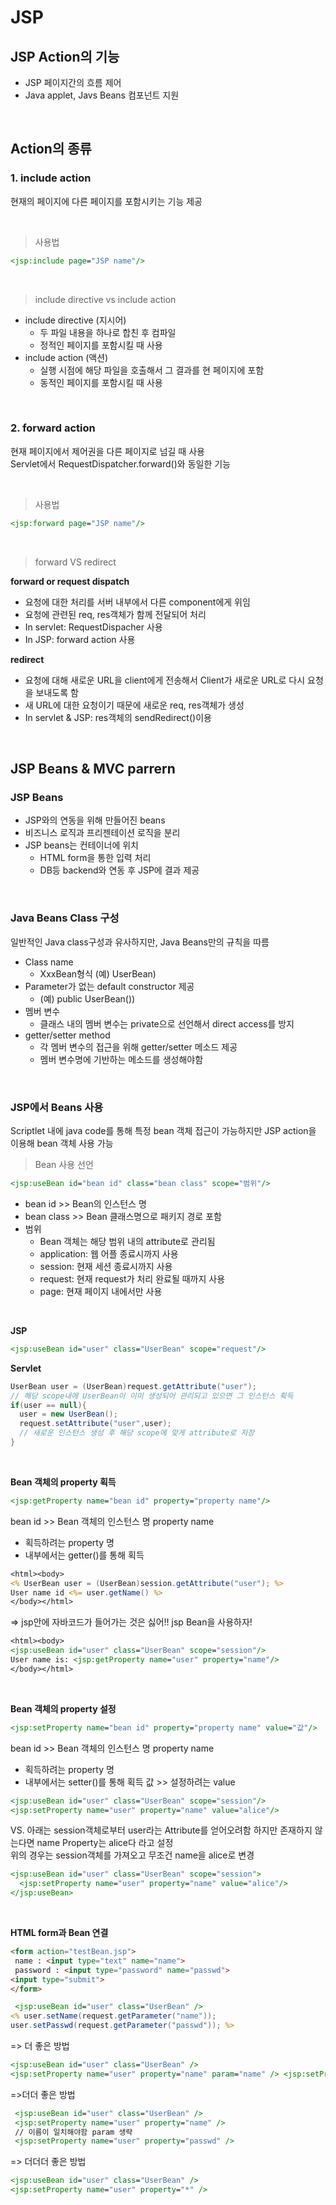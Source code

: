 # JSP

## JSP Action의 기능
- JSP 페이지간의 흐름 제어
- Java applet, Javs Beans 컴포넌트 지원

<br>

## Action의 종류

### 1. include action
  현재의 페이지에 다른 페이지를 포함시키는 기능 제공

  <br>

>사용법
```jsp
<jsp:include page="JSP name"/>
```
<br>


> include directive vs include action
- include directive (지시어)
  - 두 파일 내용을 하나로 합친 후 컴파일
  - 정적인 페이지를 포함시킬 때 사용
- include action (액션)
  - 실행 시점에 해당 파일을 호출해서 그 결과를 현 페이지에 포함
  - 동적인 페이지를 포함시킬 때 사용


<br>

### 2. forward action
현재 페이지에서 제어권을 다른 페이지로 넘길 때 사용   
Servlet에서 RequestDispatcher.forward()와 동일한 기능

<br>

> 사용법
```jsp
<jsp:forward page="JSP name"/>
```

<br>

> forward VS redirect

**forward or request dispatch**
- 요청에 대한 처리를 서버 내부에서 다른 component에게 위임
- 요청에 관련된 req, res객체가 함께 전달되어 처리
- In servlet: RequestDispacher 사용
- In JSP: forward action 사용

**redirect**
- 요청에 대해 새로운 URL을 client에게 전송해서 Client가 새로운 URL로 다시 요청을 보내도록 함
- 새 URL에 대한 요청이기 때문에 새로운 req, res객체가 생성
- In servlet & JSP: res객체의 sendRedirect()이용

<br>

## JSP Beans & MVC parrern

### JSP Beans
- JSP와의 연동을 위해 만들어진 beans   
- 비즈니스 로직과 프리젠테이션 로직을 분리   
- JSP beans는 컨테이너에 위치
  - HTML form을 통한 입력 처리
  - DB등 backend와 연동 후 JSP에 결과 제공

<br>

### Java Beans Class 구성
  일반적인 Java class구성과 유사하지만, Java Beans만의 규칙을 따름
- Class name
  - XxxBean형식 (예) UserBean)
- Parameter가 없는 default constructor 제공
  - (예) public UserBean())
- 멤버 변수
  - 클래스 내의 멤버 변수는 private으로 선언해서 direct access를 방지
- getter/setter method
  - 각 멤버 변수의 접근을 위해 getter/setter 메소드 제공
  - 멤버 변수명에 기반하는 메소드를 생성해야함

<br>

### JSP에서 Beans 사용
Scriptlet 내에 java code를 통해 특정 bean 객체 접근이 가능하지만 JSP action을 이용해 bean 객체 사용 가능

> Bean 사용 선언

```jsp
<jsp:useBean id="bean id" class="bean class" scope="범위"/>
```

- bean id >> Bean의 인스턴스 명
- bean class >> Bean 클래스명으로 패키지 경로 포함
- 범위
  - Bean 객체는 해당 범위 내의 attribute로 관리됨
  - application: 웹 어플 종료시까지 사용
  - session: 현재 세션 종료시까지 사용
  - request: 현재 request가 처리 완료될 때까지 사용
  - page: 현재 페이지 내에서만 사용

<br>

**JSP**
```jsp
<jsp:useBean id="user" class="UserBean" scope="request"/>
```

**Servlet**
```java
UserBean user = (UserBean)request.getAttribute("user");
// 해당 scope내에 UserBean이 이미 생성되어 관리되고 있으면 그 인스턴스 획득
if(user == null){
  user = new UserBean();
  request.setAttribute("user",user);
  // 새로운 인스턴스 생성 후 해당 scope에 맞게 attribute로 저장
}
```

<br>

**Bean 객체의 property 획득**

```jsp
<jsp:getProperty name="bean id" property="property name"/>
```
bean id >> Bean 객체의 인스턴스 명
property name
- 획득하려는 property 명
- 내부에서는 getter()를 통해 획득

```jsp
<html><body>
<% UserBean user = (UserBean)session.getAttribute("user"); %>
User name id <%= user.getName() %>
</body></html>
```
=> jsp안에 자바코드가 들어가는 것은 싫어!! jsp Bean을 사용하자!
```jsp
<html><body>
<jsp:useBean id="user" class="UserBean" scope="session"/>
User name is: <jsp:getProperty name="user" property="name"/>
</body></html>
```

<br>

**Bean 객체의 property 설정**
```jsp
<jsp:setProperty name="bean id" property="property name" value="값"/>
```

bean id >> Bean 객체의 인스턴스 명
property name
- 획득하려는 property 명
- 내부에서는 setter()를 통해 획득
값 >> 설정하려는 value

```jsp
<jsp:useBean id="user" class="UserBean" scope="session"/>
<jsp:setProperty name="user" property="name" value="alice"/>
```
VS. 아래는 session객체로부터 user라는 Attribute를 얻어오려함 하지만 존재하지 않는다면 name Property는 alice다 라고 설정   
위의 경우는 session객체를 가져오고 무조건 name을 alice로 변경
```jsp
<jsp:useBean id="user" class="UserBean" scope="session">
  <jsp:setProperty name="user" property="name" value="alice"/>
</jsp:useBean>
```

<br>

**HTML form과 Bean 연결**

 ```html
 <form action="testBean.jsp">
  name : <input type="text" name="name">
  password : <input type="password" name="passwd">
<input type="submit">
</form>
```
```jsp
 <jsp:useBean id="user" class="UserBean" />
<% user.setName(request.getParameter("name"));
user.setPasswd(request.getParameter("passwd")); %>
```
=> 더 좋은 방법
```jsp
<jsp:useBean id="user" class="UserBean" />
<jsp:setProperty name="user" property="name" param="name" /> <jsp:setProperty name="user" property="passwd" param="passwd" />
```
=>더더 좋은 방법
```jsp
 <jsp:useBean id="user" class="UserBean" />
 <jsp:setProperty name="user" property="name" />
 // 이름이 일치해야함 param 생략
 <jsp:setProperty name="user" property="passwd" />
```
 => 더더더 좋은 방법
 ```jsp
 <jsp:useBean id="user" class="UserBean" />
 <jsp:setProperty name="user" property="*" />
 ```